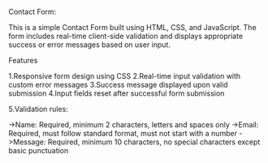 Contact Form:

This is a simple Contact Form built using HTML, CSS, and JavaScript. The form includes real-time client-side validation and displays appropriate success or error messages based on user input.

Features

 1.Responsive form design using CSS
 2.Real-time input validation with custom error messages
 3.Success message displayed upon valid submission
 4.Input fields reset after successful form submission
 
 5.Validation rules:
 
   ->Name: Required, minimum 2 characters, letters and spaces only
   ->Email: Required, must follow standard format, must not start with a number
   ->Message: Required, minimum 10 characters, no special characters except basic punctuation
